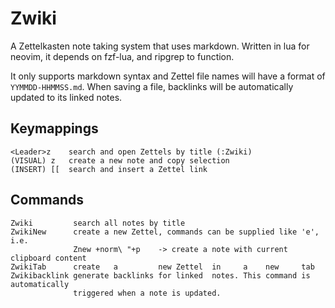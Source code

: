 # Zwiki

A Zettelkasten note taking system that uses markdown. Written in lua for neovim, it depends on fzf-lua, and ripgrep to function.

It only supports markdown syntax and Zettel file names will have a format of
`YYMMDD-HHMMSS.md`. When saving a file, backlinks will be automatically updated to its
linked notes.

## Keymappings

```
<Leader>z    search and open Zettels by title (:Zwiki)
(VISUAL) z   create a new note and copy selection
(INSERT) [[  search and insert a Zettel link
```

## Commands

```
Zwiki         search all notes by title
ZwikiNew      create a new Zettel, commands can be supplied like 'e', i.e.
              Znew +norm\ "+p    -> create a note with current clipboard content
ZwikiTab      create   a         new Zettel  in     a    new     tab
Zwikibacklink generate backlinks for linked  notes. This command is automatically
              triggered when a note is updated.
```
